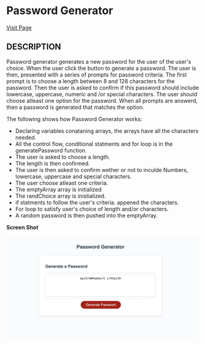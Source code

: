 # **Password Generator**
[Visit Page](https://umairali-bit.github.io/password-generator/ "Password Generator")


## **DESCRIPTION**
Password generator generates a new password for the user of the user's choice. When the user click the button to generate a password. The user is then, presented with a series of prompts for password criteria. The first prompt is to choose a length between 8 and 128 characters for the password. Then the user is asked to confirm if this password should include lowercase, uppercase, numeric and /or special characters. The user should choose atleast one option for the password. When all prompts are answerd, then a password is generated that matches the option. 



The following shows how Password Generator works:

* Declaring variables conataning arrays, the   arrays have all the characters needed.
* All the control flow, conditional statments    and for loop is in the generatePassword function.  
* The user is asked to choose a length. 
* The length is then confirmed.
* The user is then asked to confirm wether or not to inculde Numbers, lowercase, uppercase and special characters. 
* The user choose atleast one criteria.
* The emptyArray array is initialized
* The randChoice array is inistialized.
* if statments to follow the user's criteria.    appened the characters. 
* For loop to satisfy user's choice of length and/or characters.
* A random password is then pushed into the emptyArray.


**Screen Shot**
  <br>
  <br>
![Screen shot](/Develop/screenshot/Screen%20Shot%202021-07-09%20at%203.56.26%20PM.png)
